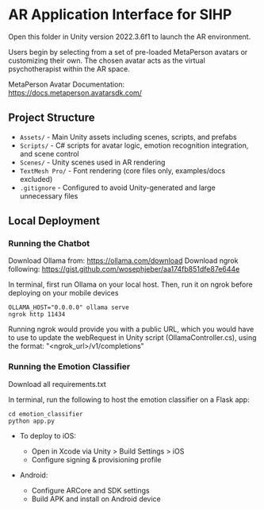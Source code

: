 # AR Application Interface for SIHP

Open this folder in Unity version 2022.3.6f1 to launch the AR environment.

Users begin by selecting from a set of pre-loaded MetaPerson avatars or customizing their own. The chosen avatar acts as the virtual psychotherapist within the AR space.

MetaPerson Avatar Documentation: https://docs.metaperson.avatarsdk.com/


## Project Structure
- `Assets/` - Main Unity assets including scenes, scripts, and prefabs
- `Scripts/` - C# scripts for avatar logic, emotion recognition integration, and scene control
- `Scenes/` - Unity scenes used in AR rendering
- `TextMesh Pro/` - Font rendering (core files only, examples/docs excluded)
- `.gitignore` - Configured to avoid Unity-generated and large unnecessary files


## Local Deployment

### Running the Chatbot
Download Ollama from: https://ollama.com/download
Download ngrok following: https://gist.github.com/wosephjeber/aa174fb851dfe87e644e

In terminal, first run Ollama on your local host. Then, run it on ngrok before deploying on your mobile devices
```
OLLAMA_HOST="0.0.0.0" ollama serve
ngrok http 11434
```

Running ngrok would provide you with a public URL, which you would have to use to update the webRequest in Unity script (OllamaController.cs), using the format: "<ngrok_url>/v1/completions"


### Running the Emotion Classifier
Download all requirements.txt

In terminal, run the following to host the emotion classifier on a Flask app:
```
cd emotion_classifier
python app.py
```

- To deploy to iOS:
  - Open in Xcode via Unity > Build Settings > iOS
  - Configure signing & provisioning profile

- Android:
  - Configure ARCore and SDK settings
  - Build APK and install on Android device
